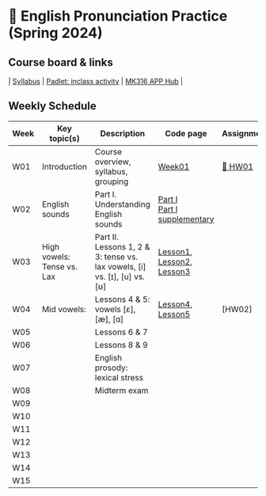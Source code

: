# 🌿 English Pronunciation Practice (Spring 2024)

## Course board & links
| [Syllabus](https://github.com/MK316/Spring2024/raw/main/Engpro/Syllabus_Engpro_topost.pdf) | [Padlet: inclass activity](https://padlet.com/mirankim316/S24Engpro) | [MK316 APP Hub](https://mrkim21.github.io/classes/classmain.html) |

## Weekly Schedule

|Week|Key topic(s)|Description|Code page|Assignments|
|--|--|--|--|--|
|W01|Introduction|Course overview, syllabus, grouping|[Week01](https://github.com/MK316/Spring2024/blob/main/Engpro/Engpro_W01.ipynb)|[🎯 HW01](https://github.com/MK316/Spring2024/blob/main/Engpro/data/HW01.md)|
|W02|English sounds|Part I. Understanding English sounds|[Part I](https://github.com/MK316/Spring2024/blob/main/Engpro/Engpro_Part01.ipynb)<br>[Part I supplementary](https://github.com/MK316/Spring2024/blob/main/Engpro/Engpro_Part1_sub.ipynb)||
|W03|High vowels: Tense vs. Lax|Part II. Lessons 1, 2 & 3: tense vs. lax vowels, [i] vs. [ɪ], [u] vs. [ʊ]|[Lesson1](https://github.com/MK316/Spring2024/blob/main/Engpro/Lesson01.ipynb), [Lesson2](https://github.com/MK316/Spring2024/blob/main/Engpro/Lesson02.ipynb), [Lesson3](https://github.com/MK316/Spring2024/blob/main/Engpro/Lesson03.ipynb)||
|W04|Mid vowels: |Lessons 4 & 5: vowels [ɛ], [æ], [ɑ]|[Lesson4](https://github.com/MK316/Spring2024/blob/main/Engpro/Lesson04.ipynb), [Lesson5](https://github.com/MK316/Spring2024/blob/main/Engpro/Lesson5.ipynb)|[HW02]|
|W05||Lessons 6 & 7|||
|W06||Lessons 8 & 9|||
|W07||English prosody: lexical stress|||
|W08||Midterm exam|||
|W09|||||
|W10|||||
|W11|||||
|W12|||||
|W13|||||
|W14|||||
|W15|||||
